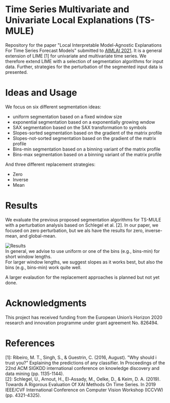 # Time Series Multivariate and Univariate Local Explanations (TS-MULE)

Repository for the paper "Local Interpretable Model-Agnostic Explanations For Time Series Forecast Models" submitted to [AIMLAI 2021](https://project.inria.fr/aimlai/ "Advances in Interpretable Machine Learning and Artificial Intelligence 2021").
It is a general extension of LIME [1] for univariate and multivariate time series.
We therefore extend LIME with a selection of segmentation algorithms for input data.
Further, strategies for the perturbation of the segmented input data is presented.


# Ideas and Usage
We focus on six different segmentation ideas:  
 - uniform segmentation based on a fixed window size
 - exponential segmentation based on a exponentially growing wndow
 - SAX segmentation based on the SAX transformation to symbols
 - Slopes-sorted segmentation based on the gradient of the matrix profile
 - Slopes-not-sorted segmentation based on the gradient of the matrix profile
 - Bins-min segmentation based on a binning variant of the matrix profile
 - Bins-max segmentation based on a binning variant of the matrix profile
  
And three different replacement strategies:
 - Zero
 - Inverse
 - Mean

# Results
We evaluate the previous proposed segmentation algorithms for TS-MULE with a perturbation analysis based on Schlegel et al. [2].
In our paper, we focused on zero perturbation, but we als have the results for zero, inverse-mean, and global-mean.  
  
![Results](./figures/TS-MULE_Results.PNG)  
In general, we advise to use uniform or one of the bins (e.g., bins-min) for short window lengths.   
For larger window lengths, we suggest slopes as it works best, but also the bins (e.g., bins-min) work quite well.  
  
A larger evalaution for the replacement approaches is planned but not yet done.  

# Acknowledgments
This project has received funding from the European Union’s Horizon 2020 research and innovation programme under grant agreement No. 826494.

# References

[1]: Ribeiro, M. T., Singh, S., & Guestrin, C. (2016, August). "Why should i trust you?" Explaining the predictions of any classifier. In Proceedings of the 22nd ACM SIGKDD international conference on knowledge discovery and data mining (pp. 1135-1144).  
[2]: Schlegel, U., Arnout, H., El-Assady, M., Oelke, D., & Keim, D. A. (2019). Towards A Rigorous Evaluation Of XAI Methods On Time Series. In 2019 IEEE/CVF International Conference on Computer Vision Workshop (ICCVW) (pp. 4321-4325).
